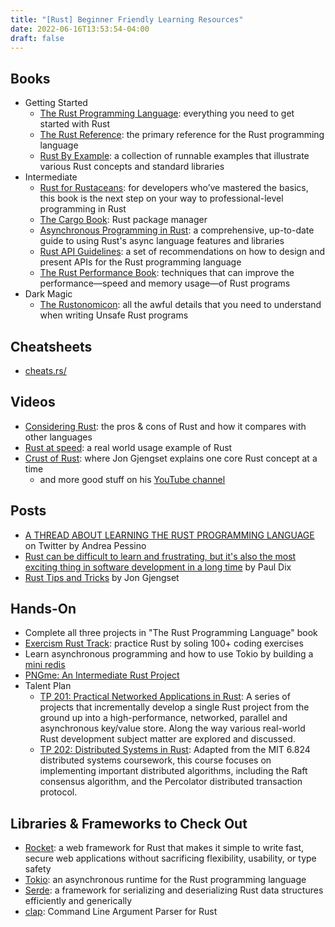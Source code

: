 ```yaml
---
title: "[Rust] Beginner Friendly Learning Resources"
date: 2022-06-16T13:53:54-04:00
draft: false
---
```


## Books

- Getting Started
    - [The Rust Programming Language](https://doc.rust-lang.org/book/): everything you need to get started with Rust
    - [The Rust Reference](https://doc.rust-lang.org/stable/reference/): the primary reference for the Rust programming
      language
    - [Rust By Example](https://doc.rust-lang.org/rust-by-example/index.html): a collection of runnable examples that
      illustrate various Rust concepts and standard libraries
- Intermediate
    - [Rust for Rustaceans](https://learning.oreilly.com/library/view/rust-for-rustaceans/9781098129828/): for
      developers who’ve mastered the basics, this book is the next step on your way to professional-level programming in
      Rust
    - [The Cargo Book](https://doc.rust-lang.org/cargo/): Rust package manager
    - [Asynchronous Programming in Rust](https://rust-lang.github.io/async-book/01_getting_started/01_chapter.html): a
      comprehensive, up-to-date guide to using Rust's async language features and libraries
    - [Rust API Guidelines](https://rust-lang.github.io/api-guidelines/): a set of recommendations on how to design and
      present APIs for the Rust programming language
    - [The Rust Performance Book](https://nnethercote.github.io/perf-book/title-page.html): techniques that can improve
      the performance—speed and memory usage—of Rust programs
- Dark Magic
    - [The Rustonomicon](https://doc.rust-lang.org/nomicon/intro.html): all the awful details that you need to
      understand when writing Unsafe Rust programs

## Cheatsheets

- [cheats.rs/](https://cheats.rs/)

## Videos

- [Considering Rust](https://www.youtube.com/watch?v=DnT-LUQgc7s&ab_channel=JonGjengset): the pros & cons of Rust and
  how it compares with other languages
- [Rust at speed](https://www.youtube.com/watch?v=s19G6n0UjsM&ab_channel=JonGjengset): a real world usage example of
  Rust
- [Crust of Rust](https://www.youtube.com/playlist?list=PLqbS7AVVErFiWDOAVrPt7aYmnuuOLYvOa): where Jon Gjengset explains
  one core Rust concept at a time
    - and more good stuff on
      his [YouTube channel](https://www.youtube.com/c/JonGjengset)

## Posts

- [A THREAD ABOUT LEARNING THE RUST PROGRAMMING LANGUAGE](https://twitter.com/AndreaPessino/status/1042120425415700480)
  on Twitter by Andrea Pessino
- [Rust can be difficult to learn and frustrating, but it's also the most exciting thing in software development in a long time](https://www.influxdata.com/blog/rust-can-be-difficult-to-learn-and-frustrating-but-its-also-the-most-exciting-thing-in-software-development-in-a-long-time/)
  by Paul Dix
- [Rust Tips and Tricks](https://thesquareplanet.com/blog/rust-tips-and-tricks/) by Jon Gjengset

## Hands-On

- Complete all three projects in "The Rust Programming Language" book
- [Exercism Rust Track](https://exercism.org/tracks/rust): practice Rust by soling 100+ coding exercises
- Learn asynchronous programming and how to use Tokio by building a [mini redis](https://tokio.rs/tokio/tutorial)
- [PNGme: An Intermediate Rust Project](https://picklenerd.github.io/pngme_book/)
- Talent Plan
    - [TP 201: Practical Networked Applications in Rust](https://github.com/pingcap/talent-plan/blob/master/courses/rust/README.md):
      A series of projects that incrementally develop a single Rust project from the ground up into a high-performance,
      networked, parallel and asynchronous key/value store. Along the way various real-world Rust development subject
      matter are explored and discussed.
    - [TP 202: Distributed Systems in Rust](https://github.com/pingcap/talent-plan/blob/master/courses/dss/README.md):
      Adapted from the MIT 6.824 distributed systems coursework, this course focuses on implementing important
      distributed algorithms, including the Raft consensus algorithm, and the Percolator distributed transaction
      protocol.

## Libraries & Frameworks to Check Out

- [Rocket](https://rocket.rs/): a web framework for Rust that makes it simple to write fast, secure web applications
  without sacrificing flexibility, usability, or type safety
- [Tokio](https://tokio.rs/): an asynchronous runtime for the Rust programming language
- [Serde](https://serde.rs/): a framework for serializing and deserializing Rust data structures efficiently and
  generically
- [clap](https://docs.rs/clap/latest/clap/): Command Line Argument Parser for Rust

